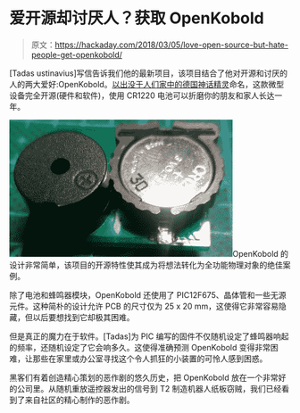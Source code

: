 # 爱开源却讨厌人？获取 OpenKobold

> 原文：<https://hackaday.com/2018/03/05/love-open-source-but-hate-people-get-openkobold/>

[Tadas ustinavius]写信告诉我们他的最新项目，该项目结合了他对开源和讨厌的人的两大爱好:OpenKobold。[以出没于人们家中的德国神话精灵](https://github.com/Seitanas/OpenKobold)命名，这款微型设备完全开源(硬件和软件)，使用 CR1220 电池可以折磨你的朋友和家人长达一年。

[![](img/7d9361488ca96e0c38634e011f2afd71.png)](https://hackaday.com/wp-content/uploads/2018/03/kobold_detail1.jpg)OpenKobold 的设计非常简单，该项目的开源特性使其成为将想法转化为全功能物理对象的绝佳案例。

除了电池和蜂鸣器模块，OpenKobold 还使用了 PIC12F675、晶体管和一些无源元件。这种简朴的设计允许 PCB 的尺寸仅为 25 x 20 mm，这使得它非常容易隐藏，但以后要想找到它却极其困难。

但是真正的魔力在于软件。[Tadas]为 PIC 编写的固件不仅随机设定了蜂鸣器响起的频率，还随机设定了它会响多久。这使得准确预测 OpenKobold 变得非常困难，让那些在家里或办公室寻找这个令人抓狂的小装置的可怜人感到困惑。

黑客们有着创造精心策划的恶作剧的悠久历史，把 OpenKobold 放在一个非常好的公司里。从随机重放遥控器发出的信号到 T2 制造机器人纸板窃贼，我们已经看到了来自社区的精心制作的恶作剧。